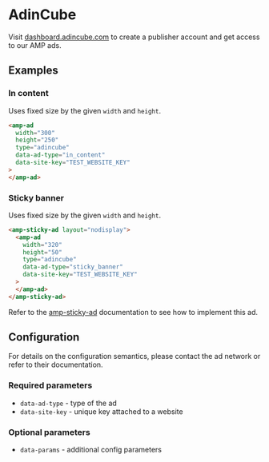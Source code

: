 <!---
Copyright 2018 The AMP HTML Authors. All Rights Reserved.

Licensed under the Apache License, Version 2.0 (the "License");
you may not use this file except in compliance with the License.
You may obtain a copy of the License at

      http://www.apache.org/licenses/LICENSE-2.0

Unless required by applicable law or agreed to in writing, software
distributed under the License is distributed on an "AS-IS" BASIS,
WITHOUT WARRANTIES OR CONDITIONS OF ANY KIND, either express or implied.
See the License for the specific language governing permissions and
limitations under the License.
-->

# AdinCube

Visit [dashboard.adincube.com](https://dashboard.adincube.com/dashboard) to create a publisher account and get access to our AMP ads.

## Examples

### In content

Uses fixed size by the given `width` and `height`.

```html
<amp-ad
  width="300"
  height="250"
  type="adincube"
  data-ad-type="in_content"
  data-site-key="TEST_WEBSITE_KEY"
>
</amp-ad>
```

### Sticky banner

Uses fixed size by the given `width` and `height`.

```html
<amp-sticky-ad layout="nodisplay">
  <amp-ad
    width="320"
    height="50"
    type="adincube"
    data-ad-type="sticky_banner"
    data-site-key="TEST_WEBSITE_KEY"
  >
  </amp-ad>
</amp-sticky-ad>
```

Refer to the [amp-sticky-ad](https://amp.dev/documentation/components/amp-sticky-ad) documentation to see how to implement this ad.

## Configuration

For details on the configuration semantics, please contact the ad network or refer to their documentation.

### Required parameters

- `data-ad-type` - type of the ad
- `data-site-key` - unique key attached to a website

### Optional parameters

- `data-params` - additional config parameters
